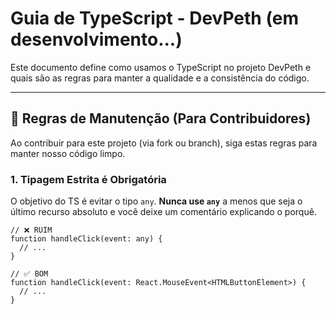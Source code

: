 # Guia de TypeScript - DevPeth (em desenvolvimento...)

Este documento define como usamos o TypeScript no projeto DevPeth e quais são as regras para manter a qualidade e a consistência do código.


---

## 📜 Regras de Manutenção (Para Contribuidores)

Ao contribuir para este projeto (via fork ou branch), siga estas regras para manter nosso código limpo.

### 1. Tipagem Estrita é Obrigatória

O objetivo do TS é evitar o tipo `any`. **Nunca use `any`** a menos que seja o último recurso absoluto e você deixe um comentário explicando o porquê.

```tsx
// ❌ RUIM
function handleClick(event: any) {
  // ...
}

// ✅ BOM
function handleClick(event: React.MouseEvent<HTMLButtonElement>) {
  // ...
}
